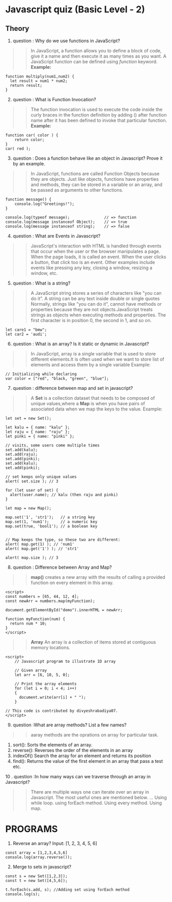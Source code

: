 # Javascript quiz (Basic Level - 2)
## Theory
>> 
01. question : Why do we use functions in JavaScript?
>> In JavaScript, a function allows you to define a block of code, give it a name and then execute it as many times as you want. A JavaScript function can be defined using *function* keyword.
**Example:**

```
function multiply(num1,num2) {
  let result = num1 * num2;
  return result;
}
```

02. question : What is Function Invocation?
>>The function invocation is used to execute the code inside the curly braces in the function definition by adding () after function name after it has been defined to invoke that particular function.
**Example:**
```
function car( color ) {
    return color;
}
car( red );
```
03. question : Does a function behave like an object in Javascript? Prove it by an example.
>>In JavaScript, functions are called Function Objects because they are objects. Just like objects, functions have properties and methods, they can be stored in a variable or an array, and be passed as arguments to other functions.


```
function message() {
    console.log("Greetings!");
}

console.log(typeof message);               // => function
console.log(message instanceof Object);    // => true
console.log(message instanceof string);    // => false

```
04. question : What are Events in Javascript?

>>JavaScript's interaction with HTML is handled through events that occur when the user or the browser manipulates a page. When the page loads, it is called an event. When the user clicks a button, that click too is an event. Other examples include events like pressing any key, closing a window, resizing a window, etc.

05. question : What is a string?
>>A JavaScript string stores a series of characters like "you can do it".
A string can be any text inside double or single quotes
Normally, strings like "you can do it", cannot have methods or properties because they are not objects.JavaScript treats strings as objects when executing methods and properties.
The first character is in position 0, the second in 1, and so on.
```
let care1 = "bmw";
let car2 = 'audi';
```
06. question : What is an array? Is it static or dynamic in Javascript?
>>In JavaScript, array is a single variable that is used to store different elements.It is often used when we want to store list of elements and access them by a single variable
Example:
```
// Initializing while declaring
var color = ["red", "black, "green", "blue"];

```

07. question : difference between map and set in javascript?
>>A **Set** is a collection dataset that needs to be composed of unique values,where a **Map** is when you have pairs of associated data when we map the keys to the value.
Example:

```
let set = new Set();

let kalu = { name: "kalu" };
let raju = { name: "raju" };
let pinki = { name: "pinki" };

// visits, some users come multiple times
set.add(kalu);
set.add(raju);
set.add(pinki);
set.add(kalu);
set.add(pinki);

// set keeps only unique values
alert( set.size ); // 3

for (let user of set) {
  alert(user.name); // kalu (then raju and pinki)
}
```

```
let map = new Map();

map.set('1', 'str1');   // a string key
map.set(1, 'num1');     // a numeric key
map.set(true, 'bool1'); // a boolean key


// Map keeps the type, so these two are different:
alert( map.get(1) ); // 'num1'
alert( map.get('1') ); // 'str1'

alert( map.size ); // 3
```

08. question : Difference between Array and Map?
>> **map()** creates a new array with the results of calling a provided function on every element in this array.
```
<script>
const numbers = [65, 44, 12, 4];
const newArr = numbers.map(myFunction);

document.getElementById("demo").innerHTML = newArr;

function myFunction(num) {
  return num * 10;
}
</script> 

```
>> **Array** An array is a collection of items stored at contiguous memory locations.

```
<script>
    // Javascript program to illustrate 1D array
     
    // Given array
    let arr = [6, 10, 5, 0];
 
    // Print the array elements
    for (let i = 0; i < 4; i++)
    {
      document.write(arr[i] + " ");
    }
 
// This code is contributed by divyeshrabadiya07.
</script>
```


09. question :What are array methods? List a few names?
>>aaray methods are the oprations on array for particular task.
1. sort():	Sorts the elements of an array.
2. reverse():	Reverses the order of the elements in an array
3. indexOf()	Search the array for an element and returns its position
4. find():	Returns the value of the first element in an array that pass a test etc.



 10 . question :In how many ways can we traverse through an array in Javascript?
>>There are multiple ways one can iterate over an array in Javascript. The most useful ones are mentioned below. ...
Using while loop. 
using forEach method.
Using every method. 
Using map. 


# PROGRAMS

1. Reverse an array? Input: [1, 2, 3, 4, 5, 6]
```
const array = [1,2,3,4,5,6]
console.log(array.reverse());

```
2. Merge to sets in javascript?
```
const s = new Set([1,2,3]);
const t = new Set([4,5,6]);

t.forEach(s.add, s); //Adding set using forEach method
console.log(s);
```
